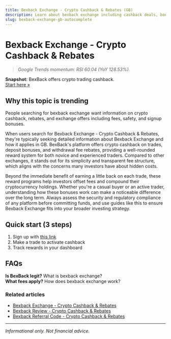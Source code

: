 ```yaml
---
title: Bexback Exchange - Crypto Cashback & Rebates (GB)
description: Learn about bexback exchange including cashback deals, bonus offers, and how to maximize your crypto rewards.
slug: bexback-exchange-gb-autocomplete
---
```


# Bexback Exchange - Crypto Cashback & Rebates

> _Google Trends momentum: RSI 60.04 (YoY 128.53%)._

**Snapshot:** BexBack offers crypto trading cashback.  
[Start here »](https://link.bexback.com/vfPttJ)

## Why this topic is trending

People searching for bexback exchange want information on crypto cashback, rebates, and exchange offers including fees, safety, and signup bonuses.

When users search for Bexback Exchange - Crypto Cashback & Rebates, they're typically seeking detailed information about Bexback Exchange and how it applies in GB. BexBack's platform offers crypto cashback on trades, deposit bonuses, and withdrawal fee rebates, providing a well-rounded reward system for both novice and experienced traders. Compared to other exchanges, it stands out for its simplicity and transparent fee structure, which aligns with the concerns many investors have about hidden costs.

Beyond the immediate benefit of earning a little back on each trade, these reward programs help investors offset fees and compound their cryptocurrency holdings. Whether you're a casual buyer or an active trader, understanding how these bonuses work can make a noticeable difference over the long term. Always assess the security and regulatory compliance of any platform before committing funds, and use guides like this to ensure Bexback Exchange fits into your broader investing strategy.

## Quick start (3 steps)

1) Sign up with [this link](https://link.bexback.com/vfPttJ)  
2) Make a trade to activate cashback  
3) Track rewards in your dashboard

## FAQs

**Is BexBack legit?** What is bexback exchange?  
**What fees apply?** How does bexback exchange work?



### Related articles

- [Bexback Exchange - Crypto Cashback & Rebates](/content/pages/bexback-exchange.md)
- [Bexback Review - Crypto Cashback & Rebates](/content/pages/bexback-review.md)
- [Bexback Referral Code - Crypto Cashback & Rebates](/content/pages/bexback-referral-code.md)

---

_Informational only. Not financial advice._
